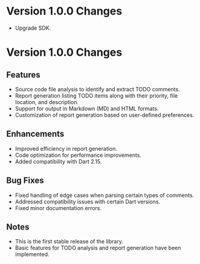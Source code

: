 # Version 1.0.0 Changes
- Upgrade SDK.


# Version 1.0.0 Changes

## Features

- Source code file analysis to identify and extract TODO comments.
- Report generation listing TODO items along with their priority, file location, and description.
- Support for output in Markdown (MD) and HTML formats.
- Customization of report generation based on user-defined preferences.

## Enhancements

- Improved efficiency in report generation.
- Code optimization for performance improvements.
- Added compatibility with Dart 2.15.

## Bug Fixes

- Fixed handling of edge cases when parsing certain types of comments.
- Addressed compatibility issues with certain Dart versions.
- Fixed minor documentation errors.

## Notes

- This is the first stable release of the library.
- Basic features for TODO analysis and report generation have been implemented.


